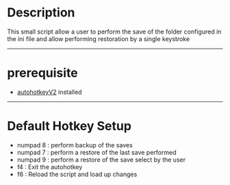 # Description 

This small script allow a user to perform the save of the folder configured in the ini file and allow performing restoration by a single keystroke

---
# prerequisite 
- [autohotkeyV2](https://www.autohotkey.com) installed 
---

# Default Hotkey Setup

- numpad 8 : perform backup of the saves
- numpad 7 : perform a restore of the last save performed
- numpad 9 : perform a restore of the save select by the user
- f4 : Exit the autohotkey
- f6 : Reload the script and load up changes
